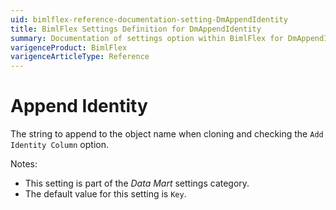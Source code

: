 ```yaml
---
uid: bimlflex-reference-documentation-setting-DmAppendIdentity
title: BimlFlex Settings Definition for DmAppendIdentity
summary: Documentation of settings option within BimlFlex for DmAppendIdentity
varigenceProduct: BimlFlex
varigenceArticleType: Reference
---
```


# Append Identity

The string to append to the object name when cloning and checking the `Add Identity Column` option.

Notes:

* This setting is part of the *Data Mart* settings category.
* The default value for this setting is `Key`.